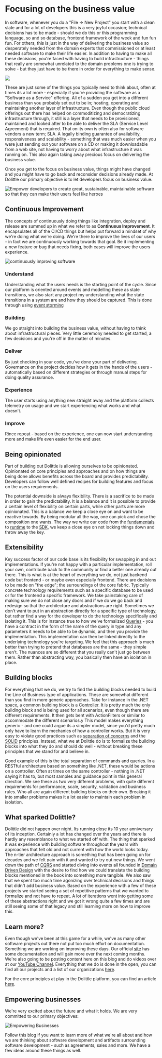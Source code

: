 # Focusing on the business value

In software, whenever you do a "File -> New Project" you start with a clean slate and for a lot of developers this is a
very joyful occasion; technical decisions has to be made - should we do this or this programming language, so and so
database, frontend framework of the week and fun fun fun. For others, this is just in the way of delivering the business
value so desperately needed from the domain experts that commissioned or at least needed software to make their life
easier. In addition to having to make all these decisions, you're faced with having to build infrastructure - things
that really are somewhat unrelated to the domain problems one is trying to solve - but they just have to be there in
order for everything to make sense.

![](infrastructure.png)

These are just some of the things you typically need to think about, often at times its a lot more - especially if you're
providing the software as a "Software as a Service" offering. All of a sudden you get into a different business than
you probably set out to be in; hosting, operating and maintaining another layer of infrastructure. Even though the public
cloud offerings out there has helped on commoditizing and democratizing infrastructure through, it still is a layer
that needs to be provisioned, maintained and looked after to be able to deliver the SLA (Service Level Agreement) that
is required. That on its own is often also for software vendors a new term; SLA. A legally binding guarantee of availability,
responsiveness and scalability - something that was much easier when you were just sending out your software on a CD or
making it downloadable from a web site, not having to worry about what infrastructure it was running on. This also again
taking away precious focus on delivering the business value.

Once you get to the focus on business value, things might have changed and you might have to go back and reconsider decisions
already made. At Dolittle our primary objective is to let developers focus on business value.

![Empower developers to create great, sustainable, maintainable software so that they can make their users feel like heroes](empower_developers.png)

## Continuous Improvement

The concepts of continuously doing things like integration, deploy and release are summed up in what we refer to as
**Continuous Improvement**. It encapsulates all of the CI/CD things but helps put forward a mindset of why we're doing
what we're doing. We're there to improve the lives of our users - in fact we are continuously working towards that goal.
Be it implementing a new feature or bug that needs fixing, both cases will improve the users experience. 

![continuously improving software](continuously_improving.png)

### Understand

Understanding what the users needs is the starting point of the cycle. Since our platform is oriented around events and
modelling these as state transitions, we also start any project my understanding what the state transitions in a system are
and how they should be captured. This is done through using [event storming](https://en.wikipedia.org/wiki/Event_storming)

### Building

We go straight into building the business value, without having to think about infrastructural pieces. Very little ceremony
needed to get started, a few decisions and you're off in the matter of minutes.

### Deliver

By just checking in your code, you've done your part of delivering. Governance on the project decides how it gets in the
hands of the users - automatically based on different strategies or through manual steps for doing quality assurance.

### Experience

The user starts using anything new straight away and the platform collects telemetry on usage and we start experiencing
what works and what doesn't.

### Improve

Rince repeat - based on the experience, one can now start understanding more and make life even easier for the end user.

## Being opinionated

Part of building out Dolittle is allowing ourselves to be opinionated. Opinionated on core principles and approaches and on
how things are being done allows benefits across the board and provides predictability. Developers can follow well defined
recipes for building features and focus on the users requirements.

The potential downside is always flexibility. There is a sacrifice to be made in order to gain the predictability.
It is a balance and it is possible to provide a certain level of flexibility on certain parts, while other parts are more
opinionated. This is a balance we keep a close eye on and want to be reactive towards. By being modular all the way, one can pick and chose the composition one wants. The way we write our code from the [fundamentals](https://github.com/dolittle/dotnet.fundamentals) to [runtime](https://github.com/dolittle/runtime) to the [SDK](https://github.com/dolittle/dotnet.sdk), we keep a close eye on not locking things down and throw away the key.

## Extensibility

Key success factor of our code base is its flexibility for swapping in and out implementations. If you're not happy with
a particular implementation, roll your own, contribute back to the community or find a better one already out there.
This is what is at the heart of everything we do, not just backend code but frontend - or maybe even especially frontend.
There are decisions to be made on "the edge"; the surroundings of the core fabric. Typically concrete technology
requirements such as a specific database to be used or for the frontend a specific framework. We take painstaking care
of making sure we do not close any doors and if we do we go back and redesign so that the architecture and abstractions are
right. Sometimes we don't want to put in an abstraction directly for a specific type of technology, but rather find a way
for the developer to do the technology specifically and isolating it. This is for instance true to how we've formalized
[Queries]() - you have a contract in the form of the name of the query in type and any parameters it needs to be able to be
dynamic, and then you provide the implementation. This implementation can then be linked directly to the underlying technology
you're targeting. We feel that this approach is much better than trying to pretend that databases are the same - they
simple aren't. The nuances are so different that you really can't just go between them. Rather than abstracting way, you
basically then have an isolation in place.

## Building blocks

For everything that we do, we try to find the building blocks needed to build the Line of Business type of applications.
These are somewhat different than you find in more generic approaches. Take for instance in the .NET space, a common
building block is a [Controller](https://docs.microsoft.com/en-us/aspnet/core/tutorials/first-web-api?view=aspnetcore-2.0).
It is pretty much the only building block and is being used for all scenarios, even though there are different requirements.
It then gets bent with ActionFilters or similar to accommodate the different scenarios.y
This model makes everything generic - and one could argue its a simpler model, since you'd pretty much only have to
learn the mechanics of how a controller works. But it is very easy to violate good practices such as [separation of concerns](https://en.wikipedia.org/wiki/Separation_of_concerns) and the [SOLID](https://en.wikipedia.org/wiki/SOLID) principles.
Instead, what we at Dolittle do is to formalize the building blocks into what they do and
should do well - without breaking these principles that we stand for and believe in.

Good example of this is the total separation of commands and queries. In a RESTful architecture based on something like
.NET, these would be actions on a controller. Often at times on the same controller - nothing in .NET saying it has to,
but most samples and guidance point in this general direction. We see these as two very different problems, with quite
different requirements for performance, scale, security, validation and business rules. Who all are again different
building blocks on their own. Breaking it into smaller problems makes it a lot easier to maintain each problem in isolation.

## What sparked Dolittle?

Dolittle did not happen over night. Its running close its 10 year anniversary of its inception.
Certainly a lot has changed over the years and there is hardly any resemblance to what we started off with.
The thing that sparked it was experience with building software throughout the years with approaches that felt old and not
current with how the world looks today. The n-tier architecture approach is something that has been going on for decades
and we felt pain with it and wanted to try out new things. We went down the path of [CQRS](https://en.wikipedia.org/wiki/Command–query_separation#Command_query_responsibility_segregation)
and started diving into events all founded in [Domain Driven Design](https://en.wikipedia.org/wiki/Domain-driven_design) with
the desire to find how we could translate the building blocks mentioned in the book into something more tangible. We also saw that we spent too much time agonizing over technical decisions and things that didn't add business value. Based on the experience with a few of these projects we started seeing a set of repetitive
patterns that we wanted to formalize and not have to repeat. A lot of iterations went into getting some of these abstractions
right and we got it wrong quite a few times and are still seeing some of that legacy and still learning more on how to
improve this.

## Learn more?

Even though we've been at this game for a while, we've as many other software projects out there not put too much effort on documentation.
Something we are working on improving these days. Our official [site](http://www.dolittle.io) has some documentation and will gain more over
the next coming months. We're also going to be posting content here on this blog and do videos over at our [YouTube Channel](https://www.youtube.com/channel/UCO54aeNeVzKFYVo7sVsXlAA). Everything that we do is done in the open, you can find all our
projects and a list of our organizations [here](https://github.com/dolittle/home).

For the core principles at play in the Dolittle platform, you can find an article [here](http://www.dolittle.io/Articles/overview.html).

## Empowering businesses

We're very excited about the future and what it holds. We are very committed to our primary objectives:

![Empowering Businesses](empowering_businesses.png)

Follow this blog if you want to learn more of what we're all about and how we are thinking about software development and artifacts
surrounding software development - such as agreements, sales and more. We have a few ideas around these things as well.
